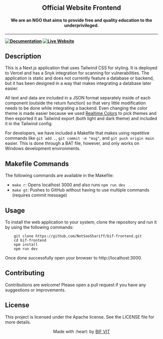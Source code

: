 <p align="center">
<a href="https://bifvit.org">
	<img src="" />
</a>
	<h2 align="center"> Official Website Frontend </h2>
	<h4 align="center"> We are an NGO that aims to provide free and quality education to the underprivileged. <h4>
</p>

---
[![Documentation](https://img.shields.io/badge/Documentation-see%20docs-green?style=flat-square&logo=appveyor)](https://github.com/BIFVIT/bif-website/blob/main/README.md) 
[![Live Website ](https://img.shields.io/badge/Live%20Site-Link%20to%20UI-orange?style=flat-square&logo=appveyor)](https://bifvit.org)

## Description

This is a Next.js application that uses Tailwind CSS for styling. It is deployed to Vercel and has a Snyk integration for scanning for vulnerabilities. The application is static and does not currently feature a database or backend, but it has been designed in a way that makes integrating a database later easier.

All text and data are included in a JSON format separately inside of each component (outside the return function) so that very little modification needs to be done while integrating a backend. Even changing the color theme is made easier because we used [Realtime Colors](https://www.realtimecolors.com/) to pick themes and then exported it as Tailwind export (both light and dark theme) and included it in the Tailwind config.

For developers, we have included a Makefile that makes using repetitive commands like `git add .`, `git commit -m "msg"`, and `git push origin main` easier. This is done through a BAT file, however, and only works on Windows development environments.

## Makefile Commands

The following commands are available in the Makefile:

* `make r`: Opens localhost 3000 and also runs `npm run dev`
* `make gt`: Pushes to GitHub without having to use multiple commands (requires commit message)

## Usage

To install the web application to your system, clone the repository and run it by using the following commands:

```
    git clone https://github.com/NotSooShariff/bif-frontend.git
    cd bif-frontend
    npm install
    npm run dev
```

Once done successfully open your browser to http://localhost:3000.

## Contributing

Contributions are welcome! Please open a pull request if you have any suggestions or improvements.

## License

This project is licensed under the Apache license. See the LICENSE file for more details.

<p align="center">
	Made with :heart: by <a href="https://bifvit.org">BIF VIT</a>
</p>

